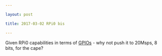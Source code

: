 ```yaml
---

layout: post

title: 2017-03-02 RPi0 bis

---
```



Given RPi0 capabilities in terms of [GPIOs](/croaker/notes_RPi0.md) -
why not push it to 20Msps, 8 bits, for the cape?

